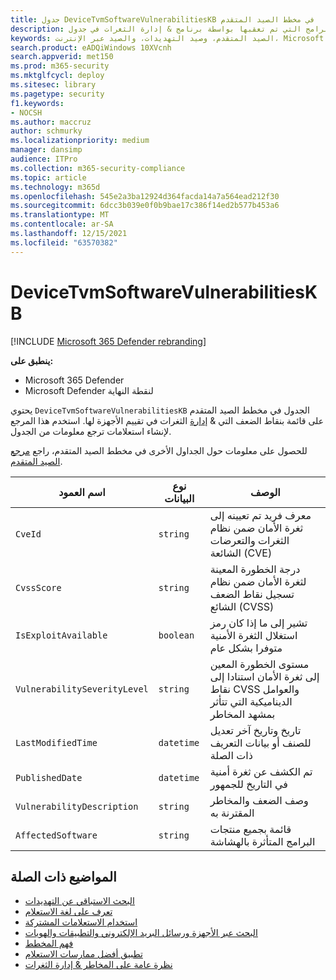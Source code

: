 ```yaml
---
title: جدول DeviceTvmSoftwareVulnerabilitiesKB في مخطط الصيد المتقدم
description: تعرف على نقاط الضعف في البرامج التي تم تعقبها بواسطة برنامج & إدارة الثغرات في جدول DeviceTvmSoftwareVulnerabilitiesKB في مخطط الصيد المتقدم.
keywords: الصيد المتقدم، وصيد التهديدات، والصيد عبر الإنترنت، Microsoft 365 Defender، و microsoft 365، وm365، والبحث، والاستعلام، وبيانات التعقب، والمرجع، والمرجع، و kusto، والأعمدة، ونوع البيانات، والوصف، والتهديد & إدارة الثغرات الأمنية، و TVM، وإدارة الأجهزة، والبرامج، والمخزون، والنقاط الأمنية، ومرجع CVE، و CVSS، و DeviceTvmSoftwareVulnerabilitiesKB
search.product: eADQiWindows 10XVcnh
search.appverid: met150
ms.prod: m365-security
ms.mktglfcycl: deploy
ms.sitesec: library
ms.pagetype: security
f1.keywords:
- NOCSH
ms.author: maccruz
author: schmurky
ms.localizationpriority: medium
manager: dansimp
audience: ITPro
ms.collection: m365-security-compliance
ms.topic: article
ms.technology: m365d
ms.openlocfilehash: 545e2a3ba12924d364facda14a7a564ead212f30
ms.sourcegitcommit: 6dcc3b039e0f0b9bae17c386f14ed2b577b453a6
ms.translationtype: MT
ms.contentlocale: ar-SA
ms.lasthandoff: 12/15/2021
ms.locfileid: "63570382"
---
```

# <a name="devicetvmsoftwarevulnerabilitieskb"></a>DeviceTvmSoftwareVulnerabilitiesKB

[!INCLUDE [Microsoft 365 Defender rebranding](../includes/microsoft-defender.md)]


**ينطبق على:**
- Microsoft 365 Defender
- Microsoft Defender لنقطة النهاية



يحتوي `DeviceTvmSoftwareVulnerabilitiesKB` الجدول في مخطط الصيد المتقدم على قائمة بنقاط الضعف التي & [إدارة](/windows/security/threat-protection/microsoft-defender-atp/next-gen-threat-and-vuln-mgt) الثغرات في تقييم الأجهزة لها. استخدم هذا المرجع لإنشاء استعلامات ترجع معلومات من الجدول.

للحصول على معلومات حول الجداول الأخرى في مخطط الصيد المتقدم، راجع [مرجع الصيد المتقدم](advanced-hunting-schema-tables.md).

| اسم العمود | نوع البيانات | الوصف |
|-------------|-----------|-------------|
| `CveId` | `string` | معرف فريد تم تعيينه إلى ثغرة الأمان ضمن نظام الثغرات والتعرضات الشائعة (CVE) |
| `CvssScore` | `string` | درجة الخطورة المعينة لثغرة الأمان ضمن نظام تسجيل نقاط الضعف الشائع (CVSS) |
| `IsExploitAvailable` | `boolean` | تشير إلى ما إذا كان رمز استغلال الثغرة الأمنية متوفرا بشكل عام |
| `VulnerabilitySeverityLevel` | `string` | مستوى الخطورة المعين إلى ثغرة الأمان استنادا إلى نقاط CVSS والعوامل الديناميكية التي تتأثر بمشهد المخاطر |
| `LastModifiedTime` | `datetime` | تاريخ وتاريخ آخر تعديل للصنف أو بيانات التعريف ذات الصلة |
| `PublishedDate` | `datetime` | تم الكشف عن ثغرة أمنية في التاريخ للجمهور |
| `VulnerabilityDescription` | `string` | وصف الضعف والمخاطر المقترنة به |
| `AffectedSoftware` | `string` | قائمة بجميع منتجات البرامج المتأثرة بالهشاشة |

## <a name="related-topics"></a>المواضيع ذات الصلة

- [البحث الاستباقي عن التهديدات](advanced-hunting-overview.md)
- [تعرف على لغة الاستعلام](advanced-hunting-query-language.md)
- [استخدام الاستعلامات المشتركة](advanced-hunting-shared-queries.md)
- [البحث عبر الأجهزة ورسائل البريد الإلكتروني والتطبيقات والهويات](advanced-hunting-query-emails-devices.md)
- [فهم المخطط](advanced-hunting-schema-tables.md)
- [تطبيق أفضل ممارسات الاستعلام](advanced-hunting-best-practices.md)
- [نظرة عامة على المخاطر & إدارة الثغرات](/windows/security/threat-protection/microsoft-defender-atp/next-gen-threat-and-vuln-mgt)